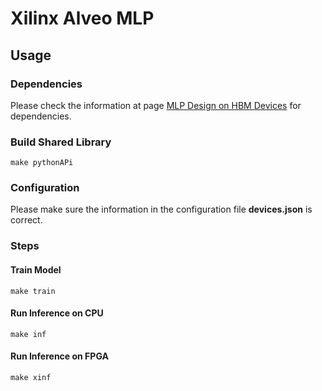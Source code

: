 # Xilinx Alveo MLP

## Usage

### Dependencies

Please check the information at page [MLP Design on HBM Devices](../../Readme.md) for dependencies. 

### Build Shared Library
```
make pythonAPi
```

### Configuration

Please make sure the information in the configuration file **devices.json** is correct. 

### Steps

#### Train Model
```
make train
```

#### Run Inference on CPU
```
make inf
```


#### Run Inference on FPGA
```
make xinf
```
